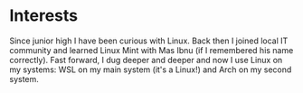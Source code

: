 # Interests

Since junior high I have been curious with Linux. Back then I joined local IT community and learned
Linux Mint with Mas Ibnu (if I remembered his name correctly). Fast forward, I dug deeper and deeper
and now I use Linux on my systems: WSL on my main system (it's a Linux!) and Arch on my second
system.
